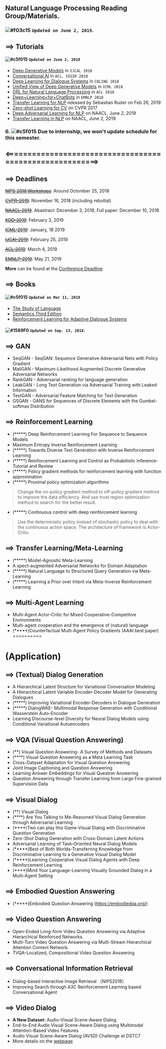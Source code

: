 ## Natural Language Processing Reading Group/Materials.


### ![#f03c15](https://placehold.it/15/f03c15/000000?text=+)  `Updated on June 2, 2019`.



## ==> Tutorials

#### ![#c5f015](https://placehold.it/15/c5f015/000000?text=+) `Updated on June 2, 2019`

- [Deep Generative Models](https://github.com/jianguoz/Text-Generation/blob/master/Tutorial-2-ijcai_ecai_tutorial_deep%20generative%20model%20_copy.pdf) in `IJCAL 2018`
- [Conversational AI](https://github.com/jianguoz/Text-Generation/blob/master/Tutorial-1-Conversational%2BAI.pdf) in `ACL、SIGIR 2018`
- [Deep Learning for Dialogue Systems](https://github.com/jianguoz/Natural-Language-Generation/blob/master/Tutorial-1-2-COLING18_Tutorial.pdf) in `COLING 2018`
- [Unified View of Deep Generative Models](https://github.com/jianguoz/Text-Generation/blob/master/Tutorial-3-A%20univied%20view%20of%20Deep%20Generative%20models%20.pdf) in `ICML 2018`
- [DRL for Natural Language Processing](https://github.com/jianguoz/Natural-Language-Generation/blob/master/Tutorial-4-ACL-2018-DRL4NLP.pdf) in `ACL 2018`
- [Deep+Learning+for+ChatBots](https://github.com/jianguoz/Natural-Language-Generation/blob/master/Tutorial-5-EMNLP-18-%2BDeep%2BChit-Chat%2BDeep%2BLearning%2Bfor%2BChatBots.pdf) in `EMNLP 2018`
- [Transfer Learning for NLP](https://github.com/jianguoz/Natural-Language-Generation/blob/master/Tutorial-6-Neural%2BTransfer%2BLearning%2Bfor%2BNatural%2BLanguage%2BProcessing.pdf) released by Sebastian Ruder on Feb 26, 2019
- [Zero-shot Learning for CV](https://staff.fnwi.uva.nl/t.e.j.mensink/zsl2017/) on CVPR 2017
- [Deep Adversarial Learning for NLP](https://drive.google.com/drive/folders/1E4uHe4_TD4yDJws3t1kXJQanUFJiqpBB) on NAACL, June 2, 2019
- [Transfer Learning in NLP](https://docs.google.com/presentation/d/1fIhGikFPnb7G5kr58OvYC3GN4io7MznnM0aAgadvJfc/preview?pru=AAABaz2o8Jk*rdDLH7fXP7h4HQFLtzvHNQ&slide=id.g5a8fba10ed_1_192) on NAACL, June 2, 2019



### 6. ![#c5f015](https://placehold.it/15/c5f015/000000?text=+) Due to internship, we won't update schedule for this semester.


## <========================================================>

## ==> Deadlines

[~~NIPS 2018 Workshops~~](https://nips.cc/Conferences/2018/Schedule?type=Workshop): Around Octomber 25, 2018

[~~CVPR-2019~~](http://cvpr2019.thecvf.com/): November 16, 2018 (including rebuttal)

[~~NAACL-2019~~](http://naacl2019.org/): Abastract: December 3, 2018, Full paper: December 10, 2018

[~~KDD-2019~~](http://www.kdd.org/kdd2019): February 3, 2019

[~~ICML-2019~~](https://icml.cc/Conferences/2019): January, 18 2019

[~~IJCAI-2019~~](https://ijcai19.org/): February 25, 2019 

[~~ACL-2019~~](http://www.acl2019.org/EN/index.xhtml): March 4, 2019

[~~EMNLP-2019~~](https://www.emnlp-ijcnlp2019.org/): May 21, 2019

**More** can be found at the [Conference Deadline](https://aideadlin.es/?sub=ML,CV,NLP,RO,SP)


## ==> Books
#### ![#c5f015](https://placehold.it/15/c5f015/000000?text=+) `Updated on Mar 11, 2019`

- [The Study of Language](https://github.com/jianguoz/Natural-Language-Processing/blob/master/Book-1-The%2BStudy%2Bof%2BLanguage.pdf)
- [Semantics Third Edition](https://github.com/jianguoz/Natural-Language-Processing/blob/master/Book-2-Semantics%203rd%20Edition%20(John%20Saeed%20).pdf)
- [Reinforcement Learning for Adaptive Dialogue Systems](https://github.com/jianguoz/Natural-Language-Processing/blob/master/Book-3-Reinforcement%20Learning%20for%20Adaptive%20Dialogue%20Systems.pdf)


####  ![#1589F0](https://placehold.it/15/1589F0/000000?text=+) `Updated on Sep. 13, 2018`.

## ==> GAN
- SeqGAN - SeqGAN: Sequence Generative Adversarial Nets with Policy Gradient
- MaliGAN - Maximum-Likelihood Augmented Discrete Generative Adversarial Networks
- RankGAN - Adversarial ranking for language generation
- LeakGAN - Long Text Generation via Adversarial Training with Leaked Information
- TextGAN - Adversarial Feature Matching for Text Generation
- GSGAN - GANS for Sequences of Discrete Elements with the Gumbel-softmax Distribution

## ==> Reinforcement Learning
- (*****) Deep Reinforcement Learning For Sequence to Sequence Models
- Maximum Entropy Inverse Reinforcement Learning
- (*****) Towards Diverse Text Generation with Inverse Reinforcement Learning
- (*****) Reinforcement Learning and Control as Probabilistic Inference-Tutorial and Review
- (*****) Policy gradient methods for reinforcement learning with function approximation
- (*****) Proximal policy optimization algorithms
> Change the on-policy gradient method to off-policy gradient method to improve the data efficiency. And use trust region optimization method to search for the better result.  
- (*****) Continuous control with deep reinforcement learning
> Use the deterministic policy instead of stochastic policy to deal with the continuous action space. The architecture of framework is Actor-Critic. 

## ==> Transfer Learning/Meta-Learning
- (*****) Model-Agnostic Meta-Learning
- A spect-augmented Adversarial Networks for Domain Adaptation
- (*****) Natural Language to Structured Query Generation via Meta-Learning
- (*****) Learning a Prior over Intent via Meta-Inverse Reinforcement Learning 

## ==> Multi-Agent Learning
- Multi-Agent Actor-Critic for Mixed Cooperative-Competitive Environments
- Multi-agent cooperation and the emergence of (natural) language
- (*****)Counterfactual Multi-Agent Policy Gradients (AAAI best paper)
==========

# (Application)
## ==> (Textual) Dialog Generation
- A Hierarchical Latent Structure for Variational Conversation Modeling
- A Hierarchical Latent Variable Encoder-Decoder Model for Generating Dialogues
- (*****) Improving Variational Encoder-Decoders in Dialogue Generation
- (*****) DialogWAE- Multimodal Response Generation with Conditional Wasserstein Auto-Encoder
- Learning Discourse-level Diversity for Neural Dialog Models using Conditional Variational Autoencoders

## ==> VQA (Visual Question Answering)
- (**) Visual Question Answering- A Survey of Methods and Datasets
- (****) Visual Question Answering as a Meta Learning Task
- Cross-Dataset Adaptation for Visual Question Answering
- Joint Image Captioning and Question Answering
- Learning Answer Embeddings for Visual Question Answering
- Question Answering through Transfer Learning from Large Fine-grained Supervision Data


## ==> Visual Dialog
- (**) Visual Dialog
- (****) Are You Talking to Me-Reasoned Visual Dialog Generation through Adversarial Learning
- (****)Two can play this Game-Visual Dialog with Discriminative Question Generation
- Zero-Shot Dialog Generation with Cross-Domain Latent Actions
- Adversarial Learning of Task-Oriented Neural Dialog Models
- (*****)Best of Both Worlds-Transferring Knowledge from Discriminative Learning to a Generative Visual Dialog Model
- (*****)Learning Cooperative Visual Dialog Agents with Deep Reinforcement Learning
- (****)Mind Your Language-Learning Visually Grounded Dialog in a Multi-Agent Setting

## ==> Embodied Question Answering
- (*****)Embodied Question Answering (https://embodiedqa.org/)

## ==> Video Question Answering
- Open-Ended Long-form Video Question Answering via Adaptive Hierarchical Reinforced Networks.
- Multi-Turn Video Question Answering via Multi-Stream Hierarchical Attention Context Network.
- TVQA-Localized, Compositional Video Question Answering

## ==> Conversational Information Retrieval
- Dialog-based Interactive Image Retrieval （NIPS2018）
- Improving Search through A3C Reinforcement Learning based Conversational Agent

## ==> Video Dialog
- **A New Dataset:** Audio-Visual Scene-Aware Dialog
- End-to-End Audio Visual Scene-Aware Dialog using Multimodal Attention-Based Video Features
- Audio Visual Scene-Aware Dialog (AVSD) Challenge at DSTC7
- More details on the [webpage](http://video-dialog.com/)
